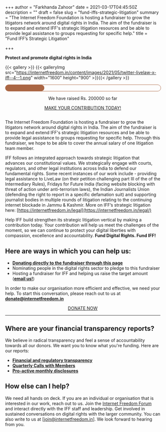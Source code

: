 +++
author = "Farkhanda Zahoor"
date = 2021-03-17T04:45:50Z
description = ""
draft = false
slug = "fund-iffs-strategic-litigation"
summary = "The Internet Freedom Foundation is hosting a fundraiser to grow the litigators network around digital rights in India. The aim of the fundraiser is to expand and extend IFF's strategic litigation resources and be able to provide legal assistance to groups requesting for specific help."
title = "Fund IFF’s Strategic Litigation"

+++


**Protect and promote digital rights in India**

{{< gallery >}}
{{< galleryImg  src="https://internetfreedom.in/content/images/2021/05/twitter-livelaw-x-iff--4--1.png" width="1600" height="900" >}}{{< /gallery >}}

<style>
    
#progress {
    border-radius: 13px;
    border: 1px solid #a64;
    height: 20px;
    width: 100%;
}

#progress::after {
    content: '';
    display: block;
    background: #a64;
    width: calc((200000 / 800000) * 100%);
    height: 100%;
    border-radius: 9px;
}
</style>

<div id="progress">
</div>

<p style="text-align:center;">We have raised Rs. 200000 so far</p>

<div style="text-align:center;">
    <a href="https://internetfreedom.in/donate/" class="button">MAKE YOUR CONTRIBUTION TODAY!</a>
</div>

## 

The Internet Freedom Foundation is hosting a fundraiser to grow the litigators network around digital rights in India. The aim of the fundraiser is to expand and extend IFF's strategic litigation resources and be able to provide legal assistance to groups requesting for specific help. Through this fundraiser, we hope to be able to cover the annual salary of one litigation team member.

IFF follows an integrated approach towards strategic litigation that advances our constitutional values. We strategically engage with courts, regulators, and other legal institutions across India to defend our fundamental rights. Some recent instances of our work include - providing legal assistance to LiveLaw (on their petition challenging part III of the of the Intermediary Rules), Fridays for Future India (facing website blocking with threat of action under anti-terrorism laws), the Indian Journalists Union (defending the right to report in a specific defamation suit) and supporting journalist bodies in multiple rounds of litigation relating to the continuing internet blockade in Jammu & Kashmir. More on IFF’s strategic litigation here: [https://internetfreedom.in/legal](https://internetfreedom.in/legal/)

Help IFF build strengthen its strategic litigation vertical by making a contribution today. Your contribution will help us meet the challenges of the moment, so we can continue to protect your digital liberties with compassion, excellence and accountability. **Fund Digital Rights. Fund IFF!**

## ******Here are ways in which you can help us:******

* [**Donating directly to the fundraiser through this page**](https://internetfreedom.in/donate/)
* Nominating people in the digital rights sector to pledge to this fundraiser
* Hosting a fundraiser for IFF and helping us raise the target amount ([**email us!**](mailto:donate@internetfreedom.in))

In order to make our organisation more efficient and effective, we need your help. To start this conversation, please reach out to us at [**donate@internetfreedom.in**](mailto:donate@internetfreedom.in)

<div style="text-align:center;">
    <a href="https://internetfreedom.in/donate/" class="button">DONATE NOW</a>
</div>



---

## Where are your financial transparency reports?

We believe in radical transparency and feel a sense of accountability towards all our donors. We want you to know what you're funding. Here are our reports:

* [**Financial and regulatory transparency**](https://internetfreedom.in/transparency-and-finances)
* ****[Qua](https://youtu.be/V5b_zdrXkt4)**[r](https://youtu.be/V5b_zdrXkt4)**[terly Calls with Members](https://youtu.be/V5b_zdrXkt4)****
* [**Pro-active monthly disclosures**](https://twitter.com/internetfreedom/status/1224688870396059654)

## How else can I help?

We need all hands on deck. If you are an individual or organisation that is interested in our work, reach out to us. Join the [Internet Freedom Forum](http://forum.internetfreedom.in/) and interact directly with the IFF staff and leadership. Get involved in sustained conversations on digital rights with the larger community. You can also write to us at [join@internetfreedom.in]. We look forward to hearing from you.

